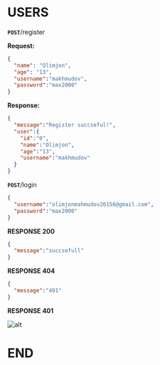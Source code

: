 # USERS
**`POST`**/register

**Request:**
```json
{
  "name": "Olimjon",
  "age": "13",
  "username":"makhmudov",
  "password":"max2000"
}
```


**Response:**
```json
{
  "message":"Register succseful!",
  "user":{
    "id":"0",
    "name":"Olimjon",
    "age":"13",
    "username":"makhmudov"
  }
}
```

**`POST`**/login
```json
{
  "username":"olimjonmahmudov26156@gmail.com",
  "password":"max2000"
}
```
**RESPONSE 200**

```JSON
{
  "message":"succsefull"
}
```

**RESPONSE 404**

```JSON
{
  "message":"401"
}
```

**RESPONSE 401**

![alt](https://www.elegantthemes.com/blog/wp-content/uploads/2019/12/401-error-wordpress-featured-image.jpg)


# END


